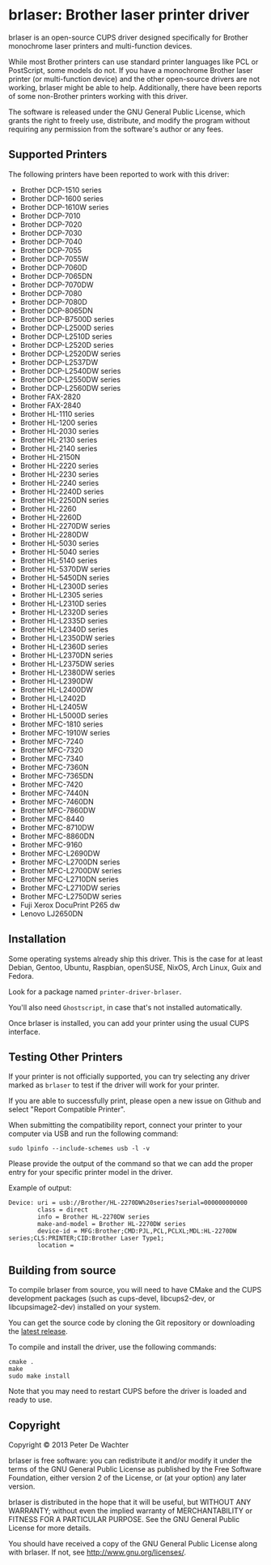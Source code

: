 brlaser: Brother laser printer driver
=====================================

brlaser is an open-source CUPS driver designed specifically for Brother monochrome laser printers and multi-function devices.

While most Brother printers can use standard printer languages like PCL or PostScript, some models do not. If you have a monochrome Brother laser printer (or multi-function device) and the other open-source drivers are not working, brlaser might be able to help. Additionally, there have been reports of some non-Brother printers working with this driver.

The software is released under the GNU General Public License, which grants the right to freely use, distribute, and modify the program without requiring any permission from the software's author or any fees.


Supported Printers
------------------
The following printers have been reported to work with this driver:

* Brother DCP-1510 series
* Brother DCP-1600 series
* Brother DCP-1610W series
* Brother DCP-7010
* Brother DCP-7020
* Brother DCP-7030
* Brother DCP-7040
* Brother DCP-7055
* Brother DCP-7055W
* Brother DCP-7060D
* Brother DCP-7065DN
* Brother DCP-7070DW
* Brother DCP-7080
* Brother DCP-7080D
* Brother DCP-8065DN
* Brother DCP-B7500D series
* Brother DCP-L2500D series
* Brother DCP-L2510D series
* Brother DCP-L2520D series
* Brother DCP-L2520DW series
* Brother DCP-L2537DW
* Brother DCP-L2540DW series
* Brother DCP-L2550DW series
* Brother DCP-L2560DW series
* Brother FAX-2820
* Brother FAX-2840
* Brother HL-1110 series
* Brother HL-1200 series
* Brother HL-2030 series
* Brother HL-2130 series
* Brother HL-2140 series
* Brother HL-2150N
* Brother HL-2220 series
* Brother HL-2230 series
* Brother HL-2240 series
* Brother HL-2240D series
* Brother HL-2250DN series
* Brother HL-2260
* Brother HL-2260D
* Brother HL-2270DW series
* Brother HL-2280DW
* Brother HL-5030 series
* Brother HL-5040 series
* Brother HL-5140 series
* Brother HL-5370DW series
* Brother HL-5450DN series
* Brother HL-L2300D series
* Brother HL-L2305 series
* Brother HL-L2310D series
* Brother HL-L2320D series
* Brother HL-L2335D series
* Brother HL-L2340D series
* Brother HL-L2350DW series
* Brother HL-L2360D series
* Brother HL-L2370DN series
* Brother HL-L2375DW series
* Brother HL-L2380DW series
* Brother HL-L2390DW
* Brother HL-L2400DW
* Brother HL-L2402D
* Brother HL-L2405W
* Brother HL-L5000D series
* Brother MFC-1810 series
* Brother MFC-1910W series
* Brother MFC-7240
* Brother MFC-7320
* Brother MFC-7340
* Brother MFC-7360N
* Brother MFC-7365DN
* Brother MFC-7420
* Brother MFC-7440N
* Brother MFC-7460DN
* Brother MFC-7860DW
* Brother MFC-8440
* Brother MFC-8710DW
* Brother MFC-8860DN
* Brother MFC-9160
* Brother MFC-L2690DW
* Brother MFC-L2700DN series
* Brother MFC-L2700DW series
* Brother MFC-L2710DN series
* Brother MFC-L2710DW series
* Brother MFC-L2750DW series
* Fuji Xerox DocuPrint P265 dw
* Lenovo LJ2650DN


Installation
------------

Some operating systems already ship this driver. This is the case for at least Debian, Gentoo, Ubuntu, Raspbian, openSUSE, NixOS, Arch Linux, Guix and Fedora.

Look for a package named ``printer-driver-brlaser``.

You'll also need ``Ghostscript``, in case that's not installed automatically.

Once brlaser is installed, you can add your printer using the usual CUPS interface.


Testing Other Printers
----------------------

If your printer is not officially supported, you can try selecting any driver marked as ``brlaser`` to test if the driver will work for your printer.

If you are able to successfully print, please open a new issue on Github and select "Report Compatible Printer".

When submitting the compatibility report, connect your printer to your computer via USB and run the following command:

``sudo lpinfo --include-schemes usb -l -v``

Please provide the output of the command so that we can add the proper entry for your specific printer model in the driver.

Example of output:
````
Device: uri = usb://Brother/HL-2270DW%20series?serial=000000000000
        class = direct
        info = Brother HL-2270DW series
        make-and-model = Brother HL-2270DW series
        device-id = MFG:Brother;CMD:PJL,PCL,PCLXL;MDL:HL-2270DW series;CLS:PRINTER;CID:Brother Laser Type1;
        location = 
````


Building from source
--------------------

To compile brlaser from source, you will need to have CMake and the CUPS development packages (such as cups-devel, libcups2-dev, or libcupsimage2-dev) installed on your system.

You can get the source code by cloning the Git repository or downloading the [latest release](https://github.com/pdewacht/brlaser/releases/latest).

To compile and install the driver, use the following commands:

````
cmake .
make
sudo make install
````

Note that you may need to restart CUPS before the driver is loaded and ready to use.


Copyright
---------

Copyright © 2013 Peter De Wachter

brlaser is free software: you can redistribute it and/or modify
it under the terms of the GNU General Public License as published by
the Free Software Foundation, either version 2 of the License, or
(at your option) any later version.

brlaser is distributed in the hope that it will be useful,
but WITHOUT ANY WARRANTY; without even the implied warranty of
MERCHANTABILITY or FITNESS FOR A PARTICULAR PURPOSE.  See the
GNU General Public License for more details.

You should have received a copy of the GNU General Public License
along with brlaser.  If not, see <http://www.gnu.org/licenses/>.
